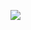 ![](http://f.cl.ly/items/0f3N1l0W283D0r2Z323P/Screen%20Shot%202013-02-10%20at%2010.36.01%20PM.png)

